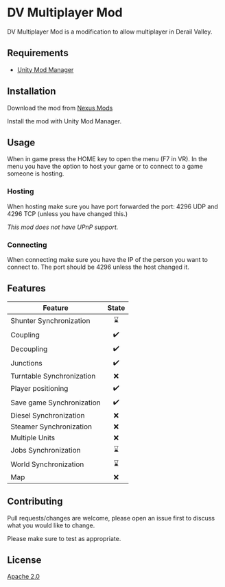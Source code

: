 # DV Multiplayer Mod

DV Multiplayer Mod is a modification to allow multiplayer in Derail Valley.

## Requirements

- [Unity Mod Manager](https://www.nexusmods.com/site/mods/21)

## Installation

Download the mod from [Nexus Mods](https://www.nexusmods.com/derailvalley/mods/272)

Install the mod with Unity Mod Manager.

## Usage

When in game press the HOME key to open the menu (F7 in VR). In the menu you have the option to host your game or to connect to a game someone is hosting.

### Hosting
When hosting make sure you have port forwarded the port: 4296 UDP and 4296 TCP (unless you have changed this.)

*This mod does not have UPnP support.*

### Connecting
When connecting make sure you have the IP of the person you want to connect to. The port should be 4296 unless the host changed it.

## Features

| **Feature**                |      **State**      |
|--------------------------- |:------------------: |
| Shunter Synchronization    | :hourglass:         |
| Coupling                   | :heavy_check_mark:  |
| Decoupling                 | :heavy_check_mark:  |
| Junctions                  | :heavy_check_mark:  |
| Turntable Synchronization  | :x:                 |
| Player positioning         | :heavy_check_mark:  |
| Save game Synchronization  | :heavy_check_mark:  |
| Diesel Synchronization     | :x:                 |
| Steamer Synchronization    | :x:                 |
| Multiple Units             | :x:                 |
| Jobs Synchronization       | :hourglass:         |
| World Synchronization      | :hourglass:         |
| Map                        | :x:                 |

## Contributing
Pull requests/changes are welcome, please open an issue first to discuss what you would like to change.

Please make sure to test as appropriate.

## License
[Apache 2.0](https://opensource.org/licenses/Apache-2.0)
